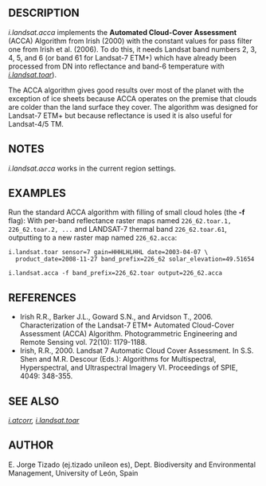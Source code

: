 ## DESCRIPTION

*i.landsat.acca* implements the **Automated Cloud-Cover Assessment**
(ACCA) Algorithm from Irish (2000) with the constant values for pass
filter one from Irish et al. (2006). To do this, it needs Landsat band
numbers 2, 3, 4, 5, and 6 (or band 61 for Landsat-7 ETM+) which have
already been processed from DN into reflectance and band-6 temperature
with *[i.landsat.toar](i.landsat.toar.md)*).

The ACCA algorithm gives good results over most of the planet with the
exception of ice sheets because ACCA operates on the premise that clouds
are colder than the land surface they cover. The algorithm was designed
for Landsat-7 ETM+ but because reflectance is used it is also useful for
Landsat-4/5 TM.

## NOTES

*i.landsat.acca* works in the current region settings.

## EXAMPLES

Run the standard ACCA algorithm with filling of small cloud holes (the
**-f** flag): With per-band reflectance raster maps named
`226_62.toar.1, 226_62.toar.2, ...` and LANDSAT-7 thermal band
`226_62.toar.61`, outputting to a new raster map named `226_62.acca`:

```shell
i.landsat.toar sensor=7 gain=HHHLHLHHL date=2003-04-07 \
  product_date=2008-11-27 band_prefix=226_62 solar_elevation=49.51654

i.landsat.acca -f band_prefix=226_62.toar output=226_62.acca
```

## REFERENCES

- Irish R.R., Barker J.L., Goward S.N., and Arvidson T., 2006.
  Characterization of the Landsat-7 ETM+ Automated Cloud-Cover
  Assessment (ACCA) Algorithm. Photogrammetric Engineering and Remote
  Sensing vol. 72(10): 1179-1188.
- Irish, R.R., 2000. Landsat 7 Automatic Cloud Cover Assessment. In S.S.
  Shen and M.R. Descour (Eds.): Algorithms for Multispectral,
  Hyperspectral, and Ultraspectral Imagery VI. Proceedings of SPIE,
  4049: 348-355.

## SEE ALSO

*[i.atcorr](i.atcorr.md), [i.landsat.toar](i.landsat.toar.md)*

## AUTHOR

E. Jorge Tizado (ej.tizado unileon es), Dept. Biodiversity and
Environmental Management, University of León, Spain
